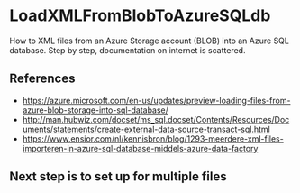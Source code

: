 # LoadXMLFromBlobToAzureSQLdb
How to XML files from an Azure Storage account (BLOB) into an Azure SQL database. Step by step, documentation on internet is scattered. 

## References
- https://azure.microsoft.com/en-us/updates/preview-loading-files-from-azure-blob-storage-into-sql-database/
- http://man.hubwiz.com/docset/ms_sql.docset/Contents/Resources/Documents/statements/create-external-data-source-transact-sql.html
- https://www.ensior.com/nl/kennisbron/blog/1293-meerdere-xml-files-importeren-in-azure-sql-database-middels-azure-data-factory

## Next step is to set up for multiple files


